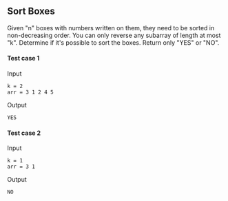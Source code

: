 ## Sort Boxes

Given "n" boxes with numbers written on them, they need to be sorted in non-decreasing order. You can only reverse any subarray of length at most "k". Determine if it's possible to sort the boxes. Return only "YES" or "NO".

#### Test case 1

Input

```
k = 2
arr = 3 1 2 4 5
```

Output

```
YES
```

#### Test case 2

Input

```
k = 1
arr = 3 1
```

Output

```
NO
```
